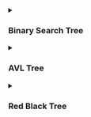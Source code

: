 
<details><summary>
  
###  Binary Search Tree
</summary>
  
referred coreman book and https://www.youtube.com/watch?v=oSWTXtMglKE&t=238s
#### Binary search tree property
```
  
         15
        /  \
       6   18
      /\   / \
     3  7 17  20
    /\   \
   2  4  13
         /
        9
Let x be a node in binary search tree. If y is a node in the left substree of x, then y.key<= x.key. 
If y is a node in the right subtree of x, then y.key>= x.key
```

#### Tree Traversal ```BinarySearchTreeTraversal.java```
  - Inorder (print the key in sorted order)
  ```
    InOrder-Tree-Walk(x)
  1. if(x!=null)
  2.    InOrder-Tree-Walk(x.left)
  3.    print key
  4.    InOrder-Tree-Walk(x.right)
  ```
  - Preorder
   ```
      Preorder-Tree-Walk(x)
    1. if(x!=null)
    2.    print key
    3.    Preorder-Tree-Walk(x.left)
    4.    Preorder-Tree-Walk(x.right)
   ```
  - postorder
  
   ```
   postorder-Tree-Walk(x)
    1. if(x!=null)
    2.   postorder-Tree-Walk(x.left)
    3.   postorder-Tree-Walk(x.right) 
    4.   print key 
   ```
 ###### Complexity
 - Time Complexity O(n) 
 - Space Complexity O(1) if we do not consider function calls else O(h) where h is the height of the tree.
    
#### Searching, Finding Min, Max, Predecessor, and successor
  ##### Searching- recursive
  ```
  tree-search(x,k)
  1. if x == null || k ==x.key
  2.    return x
  3. if k<x.key
  4.    return tree-search(x.left,k)
  5. else return tree-search(x.right,k)
  ```
 ##### Searching- iterative
 ```
  tree-search(x,k)
  1. while x !=null && x.key != k
  2.     if k < x.key
  3.          x = x.left
  4.     else x= x.right
  5. return x
 ```
 
##### Minimum and Maximum
  ```
  Min(x)
  1. while x.left != null
  2.      x = x.left
  3. return x
  
  Max(x)
  1. while x.right != null
  2.      x = x.right
  3. return x
  ```
  
 ##### Successor and Predecessor
  ```
  Successor-> successor of node x is the node with the smallest key greater than x.key.
  
  Tree-Successor(x)
  1. if x.right != null  //if right subtree of the tree is nonempty
  2.    return Tree-Minimum(x.right)
  3. y=x.p
  4. while y!=null and x==y.right
  5.        x = y
  6.        y = y.p
  7 return y
  
  Predecessor-> The inorder predecessor of a node in a Binary Search Tree is the node that comes before our key node
  
  
  
  example. inorder traversal of given tree 2,3,4,6,7,9,13,15,17,18,20. predecessor of 4 is 3, successor of 15 is 17
  ```
  
</details>





<details><summary>
  
###  AVL Tree
</summary>

<p>Complexity O(n)</p>
<p> Limitation with binary search tree is that,it could be unbalanced depending on the insertion sequence.</p>
  
</details>



<details><summary>
  
###  Red Black Tree
</summary>

<p> Complexity Insert, delete and search = O(log n)</p>

<p>AVL tree is more balanced if we compare it with red black tree. But they may cause more rotations during insertions and deletions.
If your application is involved more insertions and deletions then u can prefer red black tree</p>
  
</details>




